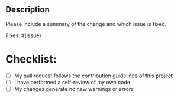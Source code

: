 ## Description

Please include a summary of the change and which issue is fixed.

Fixes: #(issue)

# Checklist:

- [ ] My pull request follows the contribution guidelines of this project
- [ ] I have performed a self-review of my own code
- [ ] My changes generate no new warnings or errors
